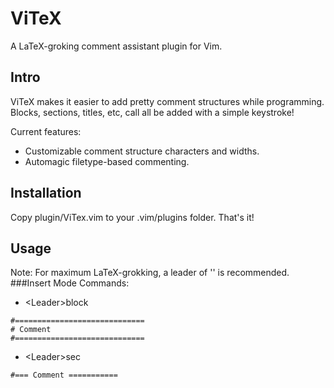 ViTeX
=====

A LaTeX-groking comment assistant plugin for Vim.

Intro
-----

ViTeX makes it easier to add pretty comment structures while programming. 
Blocks, sections, titles, etc, call all be added with a simple keystroke!

Current features:
  * Customizable comment structure characters and widths.
  * Automagic filetype-based commenting.

Installation
------------

Copy plugin/ViTex.vim to your .vim/plugins folder. That's it!

Usage
-----

Note: For maximum LaTeX-grokking, a leader of '\' is recommended.
###Insert Mode Commands:

 * \<Leader\>block
```
#=============================
# Comment
#=============================
```

  * \<Leader\>sec
```
#=== Comment ===========
```

